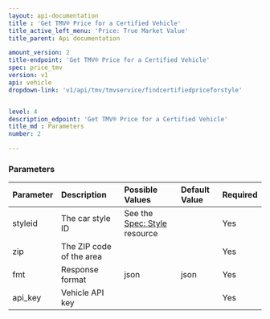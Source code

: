 ```yaml
---
layout: api-documentation
title : 'Get TMV® Price for a Certified Vehicle'
title_active_left_menu: 'Price: True Market Value'
title_parent: Api documentation

amount_version: 2
title-endpoint: 'Get TMV® Price for a Certified Vehicle'
spec: price_tmv
version: v1
api: vehicle
dropdown-link: 'v1/api/tmv/tmvservice/findcertifiedpriceforstyle'


level: 4
description_edpoint: 'Get TMV® Price for a Certified Vehicle'
title_md : Parameters
number: 2

---
```


### Parameters

| Parameter  | Description                           | Possible Values   | Default Value | Required |
|:-----------|:--------------------------------------|:----------------- |:------------- |:-------- |
| styleid    | The car style ID			             | See the [Spec: Style](/api-documentation/vehicle/spec_style/v3/) resource | | Yes |
| zip        | The ZIP code of the area  	         |               	 |               | Yes      |
| fmt        | Response format                       | json              | json          | Yes      |
| api_key    | Vehicle API key                       |                   |               | Yes      |

